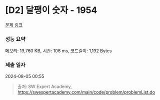 # [D2] 달팽이 숫자 - 1954 

[문제 링크](https://swexpertacademy.com/main/code/problem/problemDetail.do?contestProbId=AV5PobmqAPoDFAUq) 

### 성능 요약

메모리: 19,760 KB, 시간: 106 ms, 코드길이: 1,192 Bytes

### 제출 일자

2024-08-05 00:55



> 출처: SW Expert Academy, https://swexpertacademy.com/main/code/problem/problemList.do